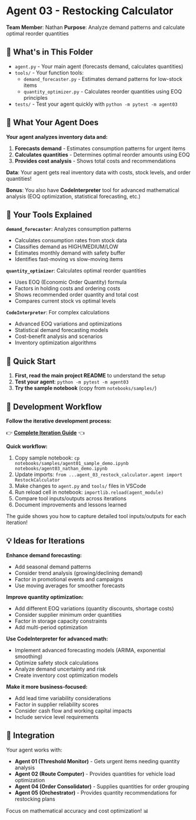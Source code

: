 # Agent 03 - Restocking Calculator

**Team Member**: Nathan
**Purpose**: Analyze demand patterns and calculate optimal reorder quantities

## 📁 What's in This Folder

- `agent.py` - Your main agent (forecasts demand, calculates quantities)
- `tools/` - Your function tools:
  - `demand_forecaster.py` - Estimates demand patterns for low-stock items
  - `quantity_optimizer.py` - Calculates reorder quantities using EOQ principles
- `tests/` - Test your agent quickly with `python -m pytest -m agent03`

## 🎯 What Your Agent Does

**Your agent analyzes inventory data and:**

1. **Forecasts demand** - Estimates consumption patterns for urgent items
2. **Calculates quantities** - Determines optimal reorder amounts using EOQ
3. **Provides cost analysis** - Shows total costs and recommendations

**Data**: Your agent gets real inventory data with costs, stock levels, and order quantities!

**Bonus**: You also have **CodeInterpreter** tool for advanced mathematical analysis (EOQ optimization, statistical forecasting, etc.)

## 🔧 Your Tools Explained

**`demand_forecaster`**: Analyzes consumption patterns

- Calculates consumption rates from stock data
- Classifies demand as HIGH/MEDIUM/LOW
- Estimates monthly demand with safety buffer
- Identifies fast-moving vs slow-moving items

**`quantity_optimizer`**: Calculates optimal reorder quantities

- Uses EOQ (Economic Order Quantity) formula
- Factors in holding costs and ordering costs
- Shows recommended order quantity and total cost
- Compares current stock vs optimal levels

**`CodeInterpreter`**: For complex calculations

- Advanced EOQ variations and optimizations
- Statistical demand forecasting models
- Cost-benefit analysis and scenarios
- Inventory optimization algorithms

## 🚀 Quick Start

1. **First, read the main project README** to understand the setup
2. **Test your agent**: `python -m pytest -m agent03`
3. **Try the sample notebook** (copy from `notebooks/samples/`)

## 📓 Development Workflow

**Follow the iterative development process:**

👉 **[Complete Iteration Guide](../../../Getting_Started/03_Quick_Iteration_Guide.md)** 👈

**Quick workflow:**

1. Copy sample notebook: `cp notebooks/samples/agent01_sample_demo.ipynb notebooks/agent03_nathan_demo.ipynb`
2. Update imports: `from ...agent_03_restock_calculator.agent import RestockCalculator`
3. Make changes to `agent.py` and `tools/` files in VSCode
4. Run reload cell in notebook: `importlib.reload(agent_module)`
5. Compare tool inputs/outputs across iterations
6. Document improvements and lessons learned

The guide shows you how to capture detailed tool inputs/outputs for each iteration!

## 💡 Ideas for Iterations

**Enhance demand forecasting:**

- Add seasonal demand patterns
- Consider trend analysis (growing/declining demand)
- Factor in promotional events and campaigns
- Use moving averages for smoother forecasts

**Improve quantity optimization:**

- Add different EOQ variations (quantity discounts, shortage costs)
- Consider supplier minimum order quantities
- Factor in storage capacity constraints
- Add multi-period optimization

**Use CodeInterpreter for advanced math:**

- Implement advanced forecasting models (ARIMA, exponential smoothing)
- Optimize safety stock calculations
- Analyze demand uncertainty and risk
- Create inventory cost optimization models

**Make it more business-focused:**

- Add lead time variability considerations
- Factor in supplier reliability scores
- Consider cash flow and working capital impacts
- Include service level requirements

## 🔗 Integration

Your agent works with:

- **Agent 01 (Threshold Monitor)** - Gets urgent items needing quantity analysis
- **Agent 02 (Route Computer)** - Provides quantities for vehicle load optimization
- **Agent 04 (Order Consolidator)** - Supplies quantities for order grouping
- **Agent 05 (Orchestrator)** - Provides quantity recommendations for restocking plans

Focus on mathematical accuracy and cost optimization! 📊
